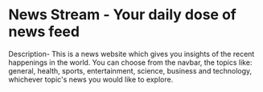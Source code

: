 # News Stream - Your daily dose of news feed
Description- This is a news website which gives you insights of the recent happenings in the world. You can choose from the navbar, the topics like: general, health, sports, entertainment, science, business and technology, whichever topic's news you would like to explore.









